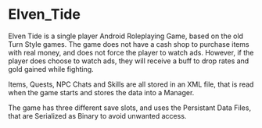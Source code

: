# Elven_Tide

Elven Tide is a single player Android Roleplaying Game, based on the old Turn Style games.
The game does not have a cash shop to purchase items with real money, and does not force the player to watch ads.
However, if the player does choose to watch ads, they will receive a buff to drop rates and gold gained while fighting.

Items, Quests, NPC Chats and Skills are all stored in an XML file, that is read when the game starts and stores the data into a Manager.

The game has three different save slots, and uses the Persistant Data Files, that are Serialized as Binary to avoid unwanted access.
